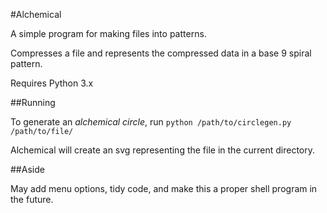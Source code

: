#Alchemical

A simple program for making files into patterns.

Compresses a file and represents the compressed data in a base 9 spiral pattern.

Requires Python 3.x

##Running

To generate an _alchemical circle_, run `python /path/to/circlegen.py /path/to/file/`

Alchemical will create an svg representing the file in the current directory.

##Aside

May add menu options, tidy code,  and make this a proper shell program in the future.
